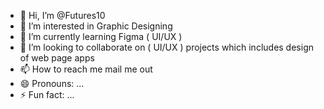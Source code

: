 - 👋 Hi, I’m @Futures10
- 👀 I’m interested in Graphic Designing 
- 🌱 I’m currently learning Figma ( UI/UX )
- 💞️ I’m looking to collaborate on ( UI/UX ) projects which includes design of web page apps
- 📫 How to reach me mail me out
- 😄 Pronouns: ...
- ⚡ Fun fact: ...

<!---
Futures10/Futures10 is a ✨ special ✨ repository because its `README.md` (this file) appears on your GitHub profile.
You can click the Preview link to take a look at your changes.
--->
